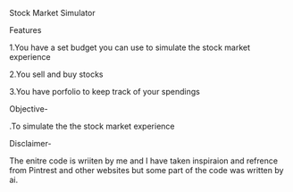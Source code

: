Stock Market Simulator

Features

1.You have a set budget you can use to simulate the stock market experience

2.You sell and buy stocks

3.You have porfolio to keep track of your spendings

Objective-

.To simulate the the stock market experience 

Disclaimer-

The enitre code is wriiten by me and I have taken inspiraion and refrence from Pintrest and other websites but some part of the code was written by ai.
